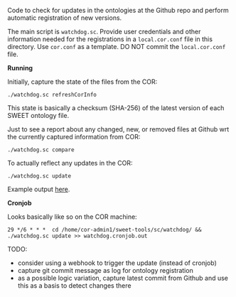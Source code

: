 Code to check for updates in the ontologies at the Github repo
and perform automatic registration of new versions.

The main script is `watchdog.sc`.
Provide user credentials and other information needed for the
registrations in a `local.cor.conf` file in this directory.
Use `cor.conf` as a template.
DO NOT commit the `local.cor.conf` file.

**Running**

Initially, capture the state of the files from the COR:

    ./watchdog.sc refreshCorInfo

This state is basically a checksum (SHA-256) of the latest version of
each SWEET ontology file.

Just to see a report about any changed, new, or removed files at Github
wrt the currently captured information from COR:

    ./watchdog.sc compare

To actually reflect any updates in the COR:

    ./watchdog.sc update

Example output
[here](https://gist.github.com/carueda/a2b781d653651c4ddec4b83c73e5cdb4).

**Cronjob**

Looks basically like so on the COR machine:

    29 */6 * * *  cd /home/cor-admin1/sweet-tools/sc/watchdog/ && ./watchdog.sc update >> watchdog.cronjob.out



TODO:
- consider using a webhook to trigger the update (instead of cronjob)
- capture git commit message as log for ontology registration
- as a possible logic variation, capture latest commit from Github and
  use this as a basis to detect changes there

